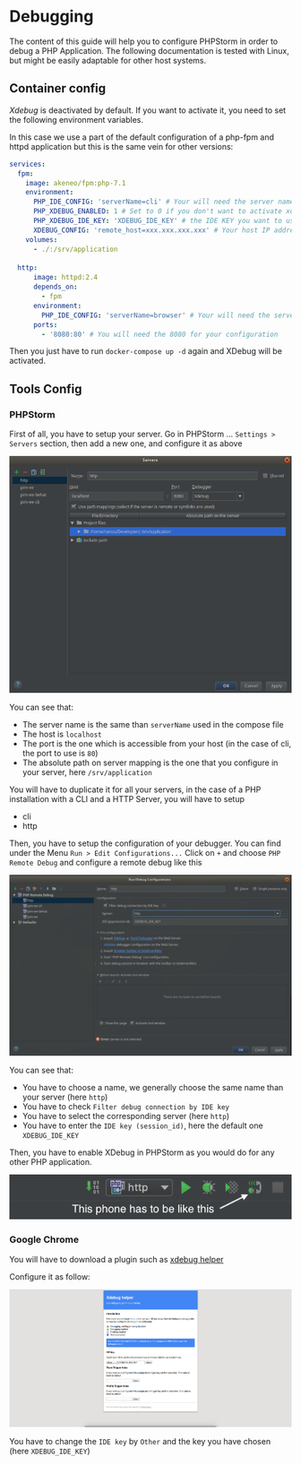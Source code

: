 # Debugging

The content of this guide will help you to configure PHPStorm in order to debug a PHP Application.
The following documentation is tested with Linux, but might be easily adaptable for other host systems.

## Container config

*Xdebug* is deactivated by default. If you want to activate it, you need to set the following environment variables.

In this case we use a part of the default configuration of a php-fpm and httpd application but this is the same vein for other versions:
```yaml
services:
  fpm:
    image: akeneo/fpm:php-7.1
    environment:
      PHP_IDE_CONFIG: 'serverName=cli' # Your will need the server name for your IDE config
      PHP_XDEBUG_ENABLED: 1 # Set to 0 if you don't want to activate xdebug
      PHP_XDEBUG_IDE_KEY: 'XDEBUG_IDE_KEY' # the IDE KEY you want to use
      XDEBUG_CONFIG: 'remote_host=xxx.xxx.xxx.xxx' # Your host IP address, useful for CLI debugging
    volumes:
      - ./:/srv/application

  http:
      image: httpd:2.4
      depends_on:
        - fpm
      environment:
        PHP_IDE_CONFIG: 'serverName=browser' # Your will need the server name for your IDE config
      ports:
        - '8080:80' # You will need the 8080 for your configuration
```

Then you just have to run `docker-compose up -d` again and XDebug will be activated.

## Tools Config

### PHPStorm

First of all, you have to setup your server. Go in PHPStorm ... `Settings > Servers` section, then add a new one, and configure it as above

![edit_server](./xdebug/phpstorm_server.png)

You can see that:
- The server name is the same than `serverName` used in the compose file
- The host is `localhost`
- The port is the one which is accessible from your host (in the case of cli, the port to use is `80`)
- The absolute path on server mapping is the one that you configure in your server, here `/srv/application`

You will have to duplicate it for all your servers, in the case of a PHP installation with a CLI and a HTTP Server, you will have to setup
- cli
- http

Then, you have to setup the configuration of your debugger. You can find under the Menu `Run > Edit Configurations...`
Click on `+` and choose `PHP Remote Debug` and configure a remote debug like this

![edit_configuration](./xdebug/phpstorm_configuration.png)

You can see that:
- You have to choose a name, we generally choose the same name than your server (here `http`)
- You have to check `Filter debug connection by IDE key`
- You have to select the corresponding server (here `http`)
- You have to enter the `IDE key (session_id)`, here the default one `XDEBUG_IDE_KEY`

Then, you have to enable XDebug in PHPStorm as you would do for any other PHP application.

![xdebug_enabled](./xdebug/xdebug_enabled.png)

### Google Chrome

You will have to download a plugin such as [xdebug helper](https://chrome.google.com/webstore/detail/xdebug-helper/eadndfjplgieldjbigjakmdgkmoaaaoc)

Configure it as follow:

![xdebug_helper](./xdebug/xdebug_helper.png)

You have to change the `IDE key` by `Other` and the key you have chosen (here `XDEBUG_IDE_KEY`)

